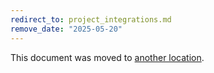 ```yaml
---
redirect_to: project_integrations.md
remove_date: "2025-05-20"
---
```


<!-- markdownlint-disable -->

This document was moved to [another location](project_integrations.md).

<!-- This redirect file can be deleted after <2025-05-20>. -->
<!-- Redirects that point to other docs in the same project expire in three months. -->
<!-- Redirects that point to docs in a different project or site (for example, link is not relative and starts with `https:`) expire in one year. -->
<!-- Before deletion, see: https://docs.gitlab.com/development/documentation/redirects -->
